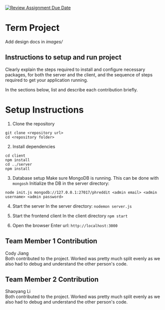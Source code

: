 [![Review Assignment Due Date](https://classroom.github.com/assets/deadline-readme-button-22041afd0340ce965d47ae6ef1cefeee28c7c493a6346c4f15d667ab976d596c.svg)](https://classroom.github.com/a/MVUO33FO)
# Term Project

Add design docs in *images/*

## Instructions to setup and run project
Clearly explain the steps required to install and configure necessary packages,
for both the server and the client, and the sequence of steps required to get
your application running.


In the sections below, list and describe each contribution briefly.

# Setup Instructions
1. Clone the repository
```
git clone <repository url>
cd <repository folder>
```

2. Install dependencies
```
cd client
npm install
cd ../server
npm install
```

3. Database setup
Make sure MongoDB is running. This can be done with ```mongosh```
Initialize the DB in the server directory:
```
node init.js mongodb://127.0.0.1:27017/phreddit <admin email> <admin username> <admin password>
```

4. Start the server
In the server directory:
```nodemon server.js```

5. Start the frontend client
In the client directory
```npm start```

6. Open the browser
Enter url:
```http://localhost:3000```

## Team Member 1 Contribution
Cody Jiang </br>
Both contributed to the project. Worked was pretty much split evenly
as we also had to debug and understand the other person's code.

## Team Member 2 Contribution
Shaoyang Li</br>
Both contributed to the project. Worked was pretty much split evenly
as we also had to debug and understand the other person's code.
